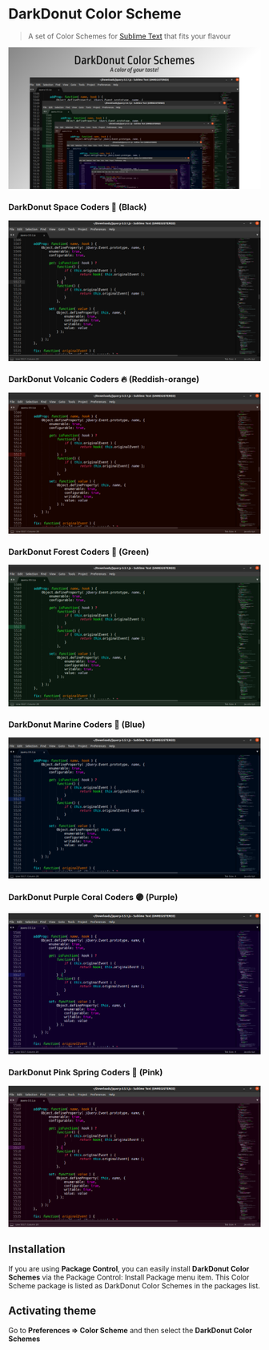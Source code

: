 # DarkDonut Color Scheme

> A set of Color Schemes for [Sublime Text](https://sublimetext.com) that fits your flavour

![Preview](media/preview.png)

### DarkDonut Space Coders 🚀 (Black)
![DarkDonut Space Coders](media/space.png)


### DarkDonut Volcanic Coders 🔥 (Reddish-orange)
![DarkDonut Volcanic Coders](media/volcanic.png)


### DarkDonut Forest Coders 🌲 (Green)
![DarkDonut Forest Coders](media/forest.png)


### DarkDonut Marine Coders 🐋 (Blue)
![DarkDonut Marine Coders](media/marine.png)


### DarkDonut Purple Coral Coders 🟣 (Purple)
![DarkDonut Purple Coral Coders](media/coral.png)


### DarkDonut Pink Spring Coders 🌸 (Pink)
![DarkDonut Pink Spring Coders](media/spring.png)



## Installation
If you are using **Package Control**, you can easily install **DarkDonut Color Schemes** via the Package Control: Install Package menu item.
This Color Scheme package is listed as DarkDonut Color Schemes in the packages list.


## Activating theme
Go to **Preferences => Color Scheme** and then select the **DarkDonut Color Schemes**
